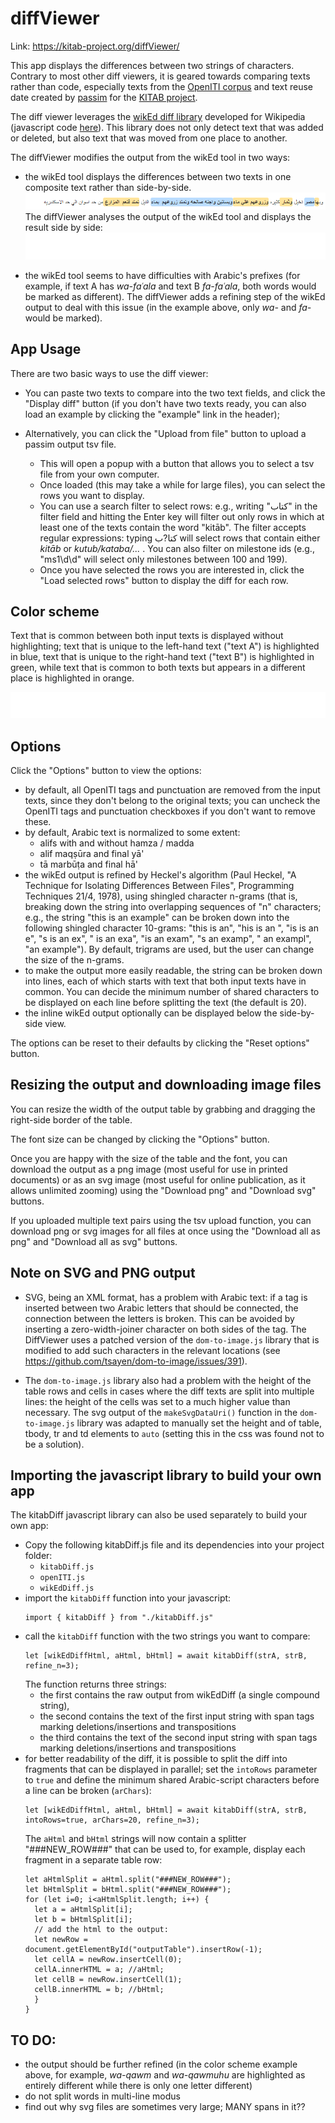 # diffViewer

Link: https://kitab-project.org/diffViewer/

This app displays the differences between two strings of characters.
Contrary to most other diff viewers, it is geared towards comparing texts
rather than code, especially texts from the [OpenITI corpus](https://github.com/OpenITI)
and text reuse date created by [passim](https://github.com/dasmiq/passim) for the
[KITAB project](https://kitab-project.org).

The diff viewer leverages the [wikEd diff library](https://en.wikipedia.org/wiki/User:Cacycle/diff)
developed for Wikipedia (javascript code [here](https://en.wikipedia.org/wiki/User:Cacycle/diff.js)).
This library does not only detect text that was added or deleted, but also
text that was moved from one place to another.

The diffViewer modifies the output from the wikEd tool in two ways:

* the wikEd tool displays the differences between two texts in one
  composite text rather than side-by-side.
  ![wikEd: inline display](img/sample_text_wikEd.png)
  The diffViewer analyses the output of the wikEd tool and displays the
  result side by side:
  ![diffViewer: side-by-side display](img/sample_text_side_by_side.svg)

* the wikEd tool seems to have difficulties with Arabic's prefixes
(for example, if text A has *wa-faʿala* and text B *fa-faʿala*, both words would be
marked as different). The diffViewer adds a refining step of the wikEd
output to deal with this issue (in the example above, only *wa-* and *fa-* would
be marked).

## App Usage

There are two basic ways to use the diff viewer:

  * You can paste two texts to compare into the two text fields,
    and click the "Display diff" button
    (if you don't have two texts ready, you can also load an example by clicking
    the "example" link in the header);

  * Alternatively, you can click the "Upload from file" button to upload a passim
    output tsv file.
    - This will open a popup with a button that allows you to select
      a tsv file from your own computer.
    - Once loaded (this may take a while for large files), you can select the rows
      you want to display.
    - You can use a search filter to select rows: e.g., writing "كتاب" in the
      filter field and hitting the Enter key will filter out only rows in which at
      least one of the texts contain the word "kitāb". The filter accepts regular
      expressions: typing كتا?ب will select rows that contain either *kitāb*
      or *kutub/kataba/...* . You can also filter on milestone ids (e.g., "ms1\d\d"
      will select only milestones between 100 and 199).
    - Once you have selected the rows you are interested in, click the
      "Load selected rows" button to display the diff for each row.

## Color scheme

Text that is common between both input texts is displayed without highlighting;
text that is unique to the left-hand text ("text A") is highlighted in blue,
text that is unique to the right-hand text ("text B") is highlighted in green,
while text that is common to both texts but appears in a different place is
highlighted in orange.

![color scheme](img/color_scheme_sample.svg)

## Options

Click the "Options" button to view the options:

* by default, all OpenITI tags and punctuation are removed from the input texts,
since they don't belong to the original texts; you can uncheck the OpenITI tags
and punctuation checkboxes if you don't want to remove these.
* by default, Arabic text is normalized to some extent:
  - alifs with and without hamza / madda
  - alif maqṣūra and final yā'
  - tā marbūṭa and final hā'
* the wikEd output is refined by Heckel's algorithm (Paul Heckel, "A Technique
for Isolating Differences Between Files", Programming Techniques 21/4, 1978),
using shingled character n-grams (that is, breaking down the string into
overlapping sequences of "n" characters; e.g., the string "this is an example"
can be broken down into the following shingled character 10-grams: "this is an",
"his is an ", "is is an e", "s is an ex", " is an exa", "is an exam", "s an examp",
" an exampl", "an example"). By default, trigrams are used, but the user can
change the size of the n-grams.
* to make the output more easily readable, the string can be broken down into
lines, each of which starts with text that both input texts have in common.
You can decide the minimum number of shared characters to be displayed on each line
before splitting the text (the default is 20).
* the inline wikEd output optionally can be displayed below the side-by-side view.

The options can be reset to their defaults by clicking the "Reset options" button.

## Resizing the output and downloading image files

You can resize the width of the output table by grabbing and dragging the
right-side border of the table.

The font size can be changed by clicking the "Options" button.

Once you are happy with the size of the table and the font, you can download the
output as a png image (most useful for use in printed documents) or as an svg
image (most useful for online publication, as it allows unlimited zooming) using
the "Download png" and "Download svg" buttons.

If you uploaded multiple text pairs using the tsv upload function, you can
download png or svg images for all files at once using the "Download all as png"
and "Download all as svg" buttons.

## Note on SVG and PNG output

* SVG, being an XML format, has a problem with Arabic text:
if a tag is inserted between two Arabic letters that should be connected,
the connection between the letters is broken.
This can be avoided by inserting a zero-width-joiner character on both sides of the tag.
The DiffViewer uses a patched version of the `dom-to-image.js` library
that is modified to add such characters in the relevant locations
(see https://github.com/tsayen/dom-to-image/issues/391).

* The `dom-to-image.js` library also had a problem with the height of the
table rows and cells in cases where the diff texts are split into multiple lines:
the height of the cells was set to a much higher value than necessary.
The svg output of the `makeSvgDataUri()` function in the `dom-to-image.js` library
was adapted to manually set the height and of table, tbody, tr and td elements
to `auto` (setting this in the css was found not to be a solution).

## Importing the javascript library to build your own app

The kitabDiff javascript library can also be used separately to build your own app:

  - Copy the following kitabDiff.js file and its dependencies into your project folder:
    * `kitabDiff.js`
    * `openITI.js`
    * `wikEdDiff.js`
  - import the `kitabDiff` function into your javascript:
    ```
    import { kitabDiff } from "./kitabDiff.js"
    ```
  - call the `kitabDiff` function with the two strings you want to compare:
    ```
    let [wikEdDiffHtml, aHtml, bHtml] = await kitabDiff(strA, strB, refine_n=3);
    ```
    The function returns three strings:
    * the first contains the raw output from wikEdDiff (a single compound string),
    * the second contains the text of the first input string with span tags marking deletions/insertions and transpositions
    * the third contains the text of the second input string with span tags marking deletions/insertions and transpositions
  - for better readability of the diff, it is possible to split the diff into fragments
    that can be displayed in parallel; set the `intoRows` parameter to `true`
    and define the minimum shared Arabic-script characters before a line can be broken (`arChars`):
    ```
    let [wikEdDiffHtml, aHtml, bHtml] = await kitabDiff(strA, strB, intoRows=true, arChars=20, refine_n=3);
    ```
    The `aHtml` and `bHtml` strings will now contain a splitter "###NEW_ROW###"
    that can be used to, for example, display each fragment in a separate table row:
    ```
    let aHtmlSplit = aHtml.split("###NEW_ROW###");
    let bHtmlSplit = bHtml.split("###NEW_ROW###");
    for (let i=0; i<aHtmlSplit.length; i++) {
      let a = aHtmlSplit[i];
      let b = bHtmlSplit[i];
      // add the html to the output:
      let newRow = document.getElementById("outputTable").insertRow(-1);
      let cellA = newRow.insertCell(0);
      cellA.innerHTML = a; //aHtml;
      let cellB = newRow.insertCell(1);
      cellB.innerHTML = b; //bHtml;
      }
    }
    ```


## TO DO:

* the output should be further refined (in the color scheme example above,
  for example, *wa-qawm* and *wa-qawmuhu* are highlighted as entirely different
  while there is only one letter different)
* do not split words in multi-line modus
* find out why svg files are sometimes very large; MANY spans in it??
